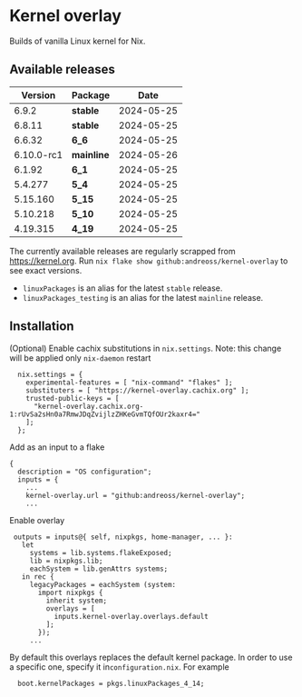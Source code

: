 # Kernel overlay

Builds of vanilla Linux kernel for Nix.

## Available releases

<!--START-->
|Version|Package|Date|
|---|---|---|
|6.9.2|<b>stable</b>|2024-05-25|
|6.8.11|<b>stable</b>|2024-05-25|
|6.6.32|<b>6_6</b>|2024-05-25|
|6.10.0-rc1|<b>mainline</b>|2024-05-26|
|6.1.92|<b>6_1</b>|2024-05-25|
|5.4.277|<b>5_4</b>|2024-05-25|
|5.15.160|<b>5_15</b>|2024-05-25|
|5.10.218|<b>5_10</b>|2024-05-25|
|4.19.315|<b>4_19</b>|2024-05-25|
<!--END-->

The currently available releases are regularly scrapped from https://kernel.org.
Run `nix flake show github:andreoss/kernel-overlay` to see exact versions.

- `linuxPackages` is an alias for the latest `stable` release.
- `linuxPackages_testing` is an alias for the latest `mainline` release.

## Installation

(Optional) Enable cachix substitutions in `nix.settings`.
Note: this change will be applied only `nix-daemon` restart

```
  nix.settings = {
    experimental-features = [ "nix-command" "flakes" ];
    substituters = [ "https://kernel-overlay.cachix.org" ];
    trusted-public-keys = [
      "kernel-overlay.cachix.org-1:rUvSa2sHn0a7RmwJDqZvijlzZHKeGvmTQfOUr2kaxr4="
    ];
  };
```

Add as an input to a flake

```
{
  description = "OS configuration";
  inputs = {
    ...
    kernel-overlay.url = "github:andreoss/kernel-overlay";
    ...
 ```

 Enable overlay
 ```
  outputs = inputs@{ self, nixpkgs, home-manager, ... }:
    let
      systems = lib.systems.flakeExposed;
      lib = nixpkgs.lib;
      eachSystem = lib.genAttrs systems;
    in rec {
      legacyPackages = eachSystem (system:
        import nixpkgs {
          inherit system;
          overlays = [
            inputs.kernel-overlay.overlays.default
          ];
        });
      ...

```

By default this overlays replaces the default kernel package. In order to use a specific one, specify it
in`configuration.nix`. For example

```
  boot.kernelPackages = pkgs.linuxPackages_4_14;
```
